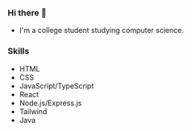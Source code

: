 ### Hi there 👋
- I'm a college student studying computer science.

### Skills
- HTML
- CSS
- JavaScript/TypeScript
- React
- Node.js/Express.js
- Tailwind
- Java
